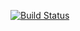 [![Build Status](https://travis-ci.org/ulyssessouza/clf-analyzer-server.svg?branch=master)](https://travis-ci.org/ulyssessouza/clf-analyzer-server)
